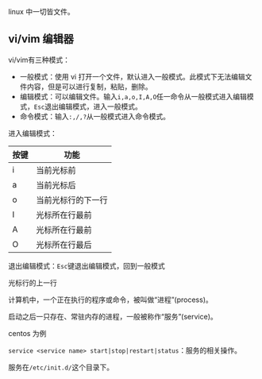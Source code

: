 linux 中一切皆文件。

## vi/vim 编辑器

vi/vim有三种模式：

- 一般模式：使用 vi 打开一个文件，默认进入一般模式。此模式下无法编辑文件内容，但是可以进行复制，粘贴，删除。
- 编辑模式：可以编辑文件。输入`i,a,o,I,A,O`任一命令从一般模式进入编辑模式，`Esc`退出编辑模式，进入一般模式。
- 命令模式：输入`:,/,?`从一般模式进入命令模式。



进入编辑模式：

| 按键 | 功能               |
| ---- | ------------------ |
| i    | 当前光标前         |
| a    | 当前光标后         |
| o    | 当前光标行的下一行 |
| I    | 光标所在行最前     |
| A    | 光标所在行最前     |
| O    | 光标所在行最后     |

退出编辑模式：`Esc`键退出编辑模式，回到一般模式



光标行的上一行

计算机中，一个正在执行的程序或命令，被叫做“进程”(process)。 

启动之后一只存在、常驻内存的进程，一般被称作“服务”(service)。

centos 为例

`service <service name> start|stop|restart|status`：服务的相关操作。

服务在`/etc/init.d/`这个目录下。